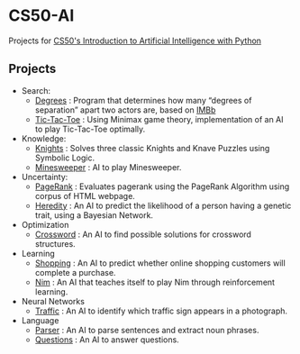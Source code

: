 # CS50-AI

Projects for [CS50's Introduction to Artificial Intelligence with Python](http://cs50.harvard.edu/ai/)

## Projects
  - Search:
    - [Degrees](./degrees/) : Program that determines how many “degrees of separation” apart two actors are, based on [IMBb](https://imdb.com)
    - [Tic-Tac-Toe](./tictactoe/) : Using Minimax game theory, implementation of an AI to play Tic-Tac-Toe optimally.
  - Knowledge:
    - [Knights](./knights/) : Solves three classic Knights and Knave Puzzles using Symbolic Logic.
    - [Minesweeper](./minesweeper/) : AI to play Minesweeper.
  - Uncertainty:
    - [PageRank](./pagerank/) : Evaluates pagerank using the PageRank Algorithm using corpus of HTML webpage.
    - [Heredity](./heredity/) : An AI to predict the likelihood of a person having a genetic trait, using a Bayesian Network.
  - Optimization
    - [Crossword](./crossword/) : An AI to find possible solutions for crossword structures.
  - Learning
    - [Shopping](./shopping/) : An AI to predict whether online shopping customers will complete a purchase.
    - [Nim](./nim/) : An AI that teaches itself to play Nim through reinforcement learning.
  - Neural Networks
    - [Traffic](./traffic/) : An AI to identify which traffic sign appears in a photograph.
  - Language
    - [Parser](./parser/) : An AI to parse sentences and extract noun phrases.
    - [Questions](./questions/) : An AI to answer questions.
